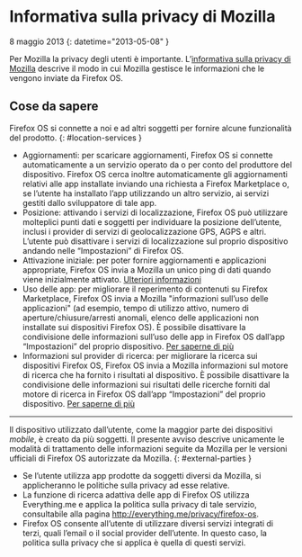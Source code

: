 # Informativa sulla privacy di Mozilla

8 maggio 2013
{: datetime="2013-05-08" }

Per Mozilla la privacy degli utenti è importante. L’[informativa sulla privacy di Mozilla](https://www.mozilla.org/it/privacy/) descrive il modo in cui Mozilla gestisce le informazioni che le vengono inviate da Firefox OS.

## Cose da sapere

Firefox OS si connette a noi e ad altri soggetti per fornire alcune funzionalità del prodotto.
{: #location-services }

* Aggiornamenti: per scaricare aggiornamenti, Firefox OS si connette automaticamente a un servizio operato da o per conto del produttore del dispositivo. Firefox OS cerca inoltre automaticamente gli aggiornamenti relativi alle app installate inviando una richiesta a Firefox Marketplace o, se l’utente ha installato l’app utilizzando un altro servizio, ai servizi gestiti dallo sviluppatore di tale app.
* Posizione: attivando i servizi di localizzazione, Firefox OS può utilizzare molteplici punti dati e soggetti per individuare la posizione dell’utente, inclusi i provider di servizi di geolocalizzazione GPS, AGPS e altri. L’utente può disattivare i servizi di localizzazione sul proprio dispositivo andando nelle “Impostazioni” di Firefox OS.
* Attivazione iniziale: per poter fornire aggiornamenti e applicazioni appropriate, Firefox OS invia a Mozilla un unico ping di dati quando viene inizialmente attivato. [Ulteriori informazioni](https://wiki.mozilla.org/FirefoxOS/Metrics)
* Uso delle app: per migliorare il reperimento di contenuti su Firefox Marketplace, Firefox OS invia a Mozilla "informazioni sull’uso delle applicazioni" (ad esempio, tempo di utilizzo attivo, numero di aperture/chiusure/arresti anomali, elenco delle applicazioni non installate sui dispositivi Firefox OS). È possibile disattivare la condivisione delle informazioni sull’uso delle app in Firefox OS dall’app “Impostazioni” del proprio dispositivo. [Per saperne di più](https://wiki.mozilla.org/FirefoxOS/Metrics/App_Usage)
* Informazioni sul provider di ricerca: per migliorare la ricerca sui dispositivi Firefox OS, Firefox OS invia a Mozilla informazioni sul motore di ricerca che ha fornito i risultati al dispositivo. È possibile disattivare la condivisione delle informazioni sui risultati delle ricerche forniti dal motore di ricerca in Firefox OS dall’app “Impostazioni” del proprio dispositivo. [Per saperne di più](https://wiki.mozilla.org/FirefoxOS/Metrics/App_Usage)

---------------------------------------

Il dispositivo utilizzato dall’utente, come la maggior parte dei dispositivi *mobile*, è creato da più soggetti. Il presente avviso descrive unicamente le modalità di trattamento delle informazioni seguite da Mozilla per le versioni ufficiali di Firefox OS autorizzate da Mozilla.
{: #external-parties }

* Se l’utente utilizza app prodotte da soggetti diversi da Mozilla, si applicheranno le politiche sulla privacy ad esse relative.
* La funzione di ricerca adattiva delle app di Firefox OS utilizza Everything.me e applica la politica sulla privacy di tale servizio, consultabile alla pagina <http://everything.me/privacy/firefox-os>.
* Firefox OS consente all’utente di utilizzare diversi servizi integrati di terzi, quali l’email o il social provider dell’utente. In questo caso, la politica sulla privacy che si applica è quella di questi servizi.
